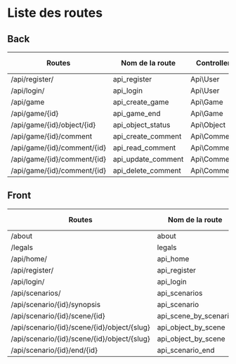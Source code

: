 # Liste des routes

## Back

| Routes                      | Nom de la route    | Controller  | Methodes (HTTP) | Méthode    |
|-----------------------------|--------------------|-------------|-----------------|------------|
| /api/register/              | api_register       | Api\User    | POST            | register() |
| /api/login/                 | api_login          | Api\User    | POST            | login()    |
| /api/game                   | api_create_game    | Api\Game    | POST            | create()   |
| /api/game/{id}              | api_game_end       | Api\Game    | PUT/PATCH       | update()   |
| /api/game/{id}/object/{id}  | api_object_status  | Api\Object  | PUT/PATCH       | update()   |
| /api/game/{id}/comment      | api_create_comment | Api\Comment | POST            | create()   |
| /api/game/{id}/comment/{id} | api_read_comment   | Api\Comment | GET             | read()     |
| /api/game/{id}/comment/{id} | api_update_comment | Api\Comment | PUT/PATCH       | update()   |
| /api/game/{id}/comment/{id} | api_delete_comment | Api\Comment | DELETE          | delete()   |

## Front

| Routes                                      | Nom de la route       | Controller         | Methodes (HTTP) | Méthode                 |
|---------------------------------------------|-----------------------|--------------------|-----------------|-------------------------|
| /about                                      | about                 | App\MainController | GET             | about()                 |
| /legals                                     | legals                | App\MainController | GET             | legals()                |
| /api/home/                                  | api_home              | App\MainController | GET             | home()                  |
| /api/register/                              | api_register          | Api\User           | POST            | register()              |
| /api/login/                                 | api_login             | Api\User           | POST            | login ()                |
| /api/scenarios/                             | api_scenarios         | Api\Scenario       | GET             | getScenarios()          |
| /api/scenario/{id}/synopsis                 | api_scenario          | Api\Scenario       | GET             | getSynopsisByScenario() |
| /api/scenario/{id}/scene/{id}               | api_scene_by_scenario | Api\Scene          | GET             | getSceneByScenario()    |
| /api/scenario/{id}/scene/{id}/object/{slug} | api_object_by_scene   | Api\Scene          | GET             | getObjectBySlug()       |
| /api/scenario/{id}/scene/{id}/object/{slug} | api_object_by_scene   | Api\Scene          | POST            | getObjectBySlug()       |
| /api/scenario/{id}/end/{id}                 | api_scenario_end      | Api\Scenario       | GET             | getScenarioEnd()        |

